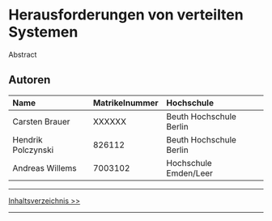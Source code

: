 # Herausforderungen von verteilten Systemen

Abstract

## Autoren
| Name             | Matrikelnummer| Hochschule       |
|:-----------------|:--------------|:-----------------|
| Carsten Brauer   | XXXXXX       | Beuth Hochschule Berlin |
| Hendrik Polczynski | 826112      | Beuth Hochschule Berlin |
| Andreas Willems  | 7003102       | Hochschule Emden/Leer   |

***
[Inhaltsverzeichnis >>](02_toc.md)
***
